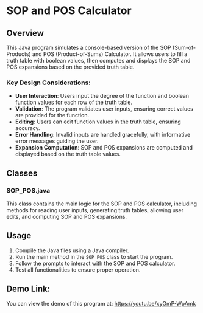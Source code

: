 
# SOP and POS Calculator

## Overview

This Java program simulates a console-based version of the SOP (Sum-of-Products) and POS (Product-of-Sums) Calculator. It allows users to fill a truth table with boolean values, then computes and displays the SOP and POS expansions based on the provided truth table.

### Key Design Considerations:

- **User Interaction**: Users input the degree of the function and boolean function values for each row of the truth table.
- **Validation**: The program validates user inputs, ensuring correct values are provided for the function.
- **Editing**: Users can edit function values in the truth table, ensuring accuracy.
- **Error Handling**: Invalid inputs are handled gracefully, with informative error messages guiding the user.
- **Expansion Computation**: SOP and POS expansions are computed and displayed based on the truth table values.

## Classes

### SOP_POS.java

This class contains the main logic for the SOP and POS calculator, including methods for reading user inputs, generating truth tables, allowing user edits, and computing SOP and POS expansions.

## Usage

1. Compile the Java files using a Java compiler.
2. Run the main method in the `SOP_POS` class to start the program.
3. Follow the prompts to interact with the SOP and POS calculator.
4. Test all functionalities to ensure proper operation.

## Demo Link:
You can view the demo of this program at: https://youtu.be/xyGmP-WpAmk
